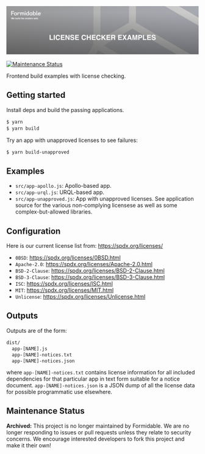 [![License Checker Examples — Formidable, We build the modern web](https://raw.githubusercontent.com/FormidableLabs/license-checker-examples/main/license-checker-Hero.png)](https://formidable.com/open-source/)

[![Maintenance Status][maintenance-image]](#maintenance-status)

Frontend build examples with license checking.

## Getting started

Install deps and build the passing applications.

```sh
$ yarn
$ yarn build
```

Try an app with unapproved licenses to see failures:

```sh
$ yarn build-unapproved
```

## Examples

- `src/app-apollo.js`: Apollo-based app.
- `src/app-urql.js`: URQL-based app.
- `src/app-unapproved.js`: App with unapproved licenses. See application source for the various non-complying licensese as well as some complex-but-allowed libraries.

## Configuration

Here is our current license list from: https://spdx.org/licenses/

- `0BSD`: https://spdx.org/licenses/0BSD.html
- `Apache-2.0`: https://spdx.org/licenses/Apache-2.0.html
- `BSD-2-Clause`: https://spdx.org/licenses/BSD-2-Clause.html
- `BSD-3-Clause`: https://spdx.org/licenses/BSD-3-Clause.html
- `ISC`: https://spdx.org/licenses/ISC.html
- `MIT`: https://spdx.org/licenses/MIT.html
- `Unlicense`: https://spdx.org/licenses/Unlicense.html

## Outputs

Outputs are of the form:

```
dist/
  app-[NAME].js
  app-[NAME]-notices.txt
  app-[NAME]-notices.json
```

where `app-[NAME]-notices.txt` contains license information for all included dependencies for that particular app in text form suitable for a notice document. `app-[NAME]-notices.json` is a JSON dump of all the license data for possible programmatic use elsewhere.


## Maintenance Status

**Archived:** This project is no longer maintained by Formidable. We are no longer responding to issues or pull requests unless they relate to security concerns. We encourage interested developers to fork this project and make it their own!

[maintenance-image]: https://img.shields.io/badge/maintenance-archived-lightgrey.svg?color=lightgrey&style=flat
